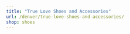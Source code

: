 ```yaml
---
title: "True Love Shoes and Accessories"
url: /denver/true-love-shoes-and-accessories/
shop: shoes
---
```

